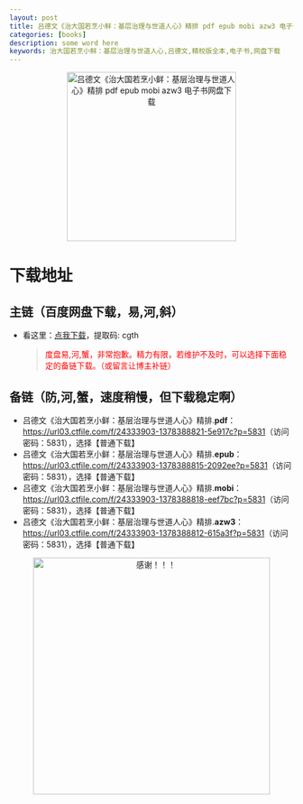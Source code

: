 ```yaml
---
layout: post
title: 吕德文《治大国若烹小鲜：基层治理与世道人心》精排 pdf epub mobi azw3 电子书网盘下载
categories: [books]
description: some word here
keywords: 治大国若烹小鲜：基层治理与世道人心,吕德文,精校版全本,电子书,网盘下载
---
```


<div align="center"><img src="https://qweree.cn/wp-content/uploads/2024/10/zhi-da-guo-ru-peng-xiao-xian-tuya.jpg" alt="吕德文《治大国若烹小鲜：基层治理与世道人心》精排 pdf epub mobi azw3 电子书网盘下载" width="300px" height="auto"></div>

# 下载地址

## 主链（百度网盘下载，易,河,斜）

- 看这里：[点我下载](https://pan.baidu.com/s/1iMXUbSbtZQZjDcqDmnWUyw?pwd=cgth)，提取码: cgth

  > <p style="color:red" >度盘易,河,蟹，非常抱歉。精力有限，若维护不及时，可以选择下面稳定的备链下载。（或留言让博主补链）</p>

## 备链（防,河,蟹，速度稍慢，但下载稳定啊）

- 吕德文《治大国若烹小鲜：基层治理与世道人心》精排.**pdf**：<https://url03.ctfile.com/f/24333903-1378388821-5e917c?p=5831>（访问密码：5831），选择【普通下载】
- 吕德文《治大国若烹小鲜：基层治理与世道人心》精排.**epub**：<https://url03.ctfile.com/f/24333903-1378388815-2092ee?p=5831>（访问密码：5831），选择【普通下载】
- 吕德文《治大国若烹小鲜：基层治理与世道人心》精排.**mobi**：<https://url03.ctfile.com/f/24333903-1378388818-eef7bc?p=5831>（访问密码：5831），选择【普通下载】
- 吕德文《治大国若烹小鲜：基层治理与世道人心》精排.**azw3**：<https://url03.ctfile.com/f/24333903-1378388812-615a3f?p=5831>（访问密码：5831），选择【普通下载】

<div align="center"><img src="https://pic.imgdb.cn/item/661246bf68eb935713c7f81c.gif" alt="感谢！！！" width="420px" height="auto"/></div>
